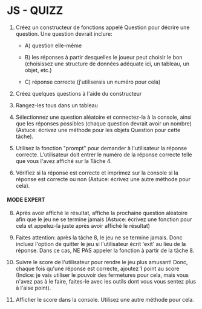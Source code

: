 
# JS - QUIZZ

1. Créez un constructeur de fonctions appelé Question pour décrire une question. Une question devrait inclure:

    - A) question elle-même

    - B) les réponses à partir desquelles le joueur peut choisir le bon (choisissez une structure de données adéquate ici, un tableau, un objet, etc.)

    - C) réponse correcte (j'utiliserais un numéro pour cela)

2. Créez quelques questions à l'aide du constructeur

3. Rangez-les tous dans un tableau

4. Sélectionnez une question aléatoire et connectez-la à la console, ainsi que les réponses possibles (chaque question devrait avoir un nombre) (Astuce: écrivez une méthode pour les objets Question pour cette tâche).

5. Utilisez la fonction "prompt" pour demander à l'utilisateur la réponse correcte. L'utilisateur doit entrer le numéro de la réponse correcte telle que vous l'avez affiché sur la Tâche 4.

6. Vérifiez si la réponse est correcte et imprimez sur la console si la réponse est correcte ou non (Astuce: écrivez une autre méthode pour cela).

#### MODE EXPERT

8. Après avoir affiché le résultat, affiche la prochaine question aléatoire afin que le jeu ne se termine jamais (Astuce: écrivez une fonction pour cela et appelez-la juste après avoir affiché le résultat)

9. Faites attention: après la tâche 8, le jeu ne se termine jamais. Donc incluez l'option de quitter le jeu si l'utilisateur écrit 'exit' au lieu de la réponse. Dans ce cas, NE PAS appeler la fonction à partir de la tâche 8.

10. Suivre le score de l'utilisateur pour rendre le jeu plus amusant! Donc, chaque fois qu'une réponse est correcte, ajoutez 1 point au score (Indice: je vais utiliser le pouvoir des fermetures pour cela, mais vous n'avez pas à le faire, faites-le avec les outils dont vous vous sentez plus à l'aise point).

11. Afficher le score dans la console. Utilisez une autre méthode pour cela.

